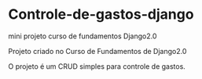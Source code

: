 # Controle-de-gastos-django
mini projeto curso de fundamentos Django2.0

Projeto criado no Curso de Fundamentos de Django2.0 

O projeto é um CRUD simples para controle de gastos.
